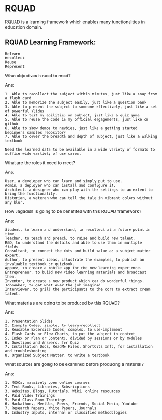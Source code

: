 # RQUAD
RQUAD is a learning framework which enables many functionalities in education domain.

RQUAD Learning Framework:
------------------------
	Relearn
	Recollect
	Reuse
	Represent

What objectives it need to meet?

Ans:

	1. Able to recollect the subject within minutes, just like a snap from a flash card
	2. Able to memorize the subject easily, just like a question bank
	3. Able to present the subject to someone effectively, just like a set of powerful slides
	4. Able to test my abilities on subject, just like a quiz game
	5. Able to reuse the code in my official engagements, just like on github
	6. Able to show demos to newbies, just like a getting started beginners samples repository
	7. Able to cover the breadth and depth of subject, just like a walking textbook
	
	Need the learned data to be available in a wide variety of formats to suffice wide vartiety of use cases.
	
What are the roles it need to meet?

Ans:

	User, a developer who can learn and simply put to use.
	Admin, a deployer who can install and configure it.
	Architect, a designer who can play with the settings to an extent to bring the functionality.
	Historian, a veteran who can tell the tale in vibrant colors without any blur.
	
How Jagadish is going to be benefited with this RQUAD framework?

Ans:

	Student, to learn and understand, to recollect at a future point in time.
	Teacher, to teach and preach, to raise and build new talent.
	R&D, to understand the details and able to use them in multiple fields.
	Consultant, to connect the dots and build value as a subject matter expert.
	Author, to present ideas, illustrate the examples, to publish an invaluable textbook or quizbook.
	AppDev, to create a mobile app for the new learning experience.
	Entrepreneur, to build new video learning materials and broadcast them.
	Inventor, to create a new product which can do wonderful things.
	JobSeeker, to get what ever the job imagined.
	Interviewer, to grill the participants to the core to extract cream talent.
	
What materials are going to be produced by this RQUAD?

Ans:

	1. Presentation Slides
	2. Example Codes, simple, to learn-recollect
	3. Reusable Excersize Codes, complex, to use-implement
	4. Flash Cards or Flow Charts, to put the subject in context
	5. Index or Plan or Contents, divided by sessions or by modules
	6. Questions and Answers, for Quiz
	7. Installation Docs, ReadMe Files, ShortCuts Info, for installation and troubleshooting
	8. Organized Subject Matter, to write a textbook
	
What sources are going to be examined before producing a material?

Ans:

	1. MOOCs, massively open online courses
	2. Text Books, Libraries, Subsricptions
	3. Websites, Blogs, Tutorials, Wiki, online resources
	4. Paid Video Trainings
	5. Paid Class Room Trainings
	6. Hackathons, MeetUps, Peers, Friends, Social Media, Youtube
	7. Research Papers, White Papers, Journals
	8. Industry Inputs, internal or classified methodologies	
